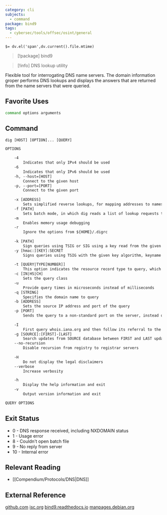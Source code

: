 ```yaml
---
category: cli
subjects:
  - command
package: bind9
tags:
  - cybersec/tools/offsec/osint/general
---
```


`$= dv.el('span',dv.current().file.mtime)`
> [!package] bind9

> [!info] DNS lookup utility

Flexible tool for interrogating DNS name servers. The domain information groper performs DNS lookups and displays the answers that are returned from the name servers that were queried.

## Favorite Uses
```sh
command options arguments
```

## Command
```txt
dig [HOST] [OPTION]... [QUERY]

OPTIONS

	-4
		Indicates that only IPv4 should be used
	-6
		Indicates that only IPv6 should be used
	-h, --host=[HOST]
		Connect to the given host
	-p, --port=[PORT]
		Connect to the given port
	
	-x [ADDRESS]
		Sets simplified reverse lookups, for mapping addresses to names
	-f [PATH]
		Sets batch mode, in which dig reads a list of lookup requests to process from the given file
	-m
		Enables memory usage debugging
	-r
		Ignore the options from ${HOME}/.digrc
	
	-k [PATH]
		Sign queries using TSIG or SIG using a key read from the given file
	-y [hmac:][KEY]:SECRET
		Signs queries using TSIG with the given key algorithm, keyname and secret
	
	-t [QUERY|TYPE[NUMBER]]
		This option indicates the resource record type to query, which can be any valid query type
	-c [IN|HS|CH]
		Sets the query class
	-u
		Provide query times in microseconds instead of milliseconds
	-q [STRING]
		Specifies the domain name to query
	-b [ADDRESS]
		Sets the source IP address and port of the query
	-p [PORT]
		Sends the query to a non-standard port on the server, instead of the default 53
	
	-I
		First query whois.iana.org and then follow its referral to the whois server authoritative for that request
	-g [SOURCE]:[FIRST]-[LAST]
		Search updates from SOURCE database between FIRST and LAST update serial number
	--no-recursion
		Disable recursion from registry to registrar servers
	
	-H
		Do not display the legal disclaimers
	--verbose
		Increase verbosity

	-h
		Display the help information and exit 
	-v
		Output version information and exit

QUERY OPTIONS


```

## Exit Status
- 0 - DNS response received, including NXDOMAIN status
- 1 - Usage error
- 8 - Couldn't open batch file
- 9 - No reply from server
- 10 - Internal error

## Relevant Reading
- [[Compendium/Protocols/DNS|DNS]]

## External Reference
[github.com](https://github.com/isc-projects/bind9)
[isc.org](https://www.isc.org/bind/)
[bind9.readthedocs.io](https://bind9.readthedocs.io/)
[manpages.debian.org](https://manpages.debian.org/bullseye/bind9-dnsutils/dig.1.en.html)
